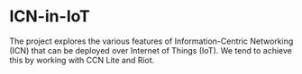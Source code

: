 # ICN-in-IoT
The project explores the various features of Information-Centric Networking (ICN) that can be deployed over Internet of Things (IoT). We tend to achieve this by working with CCN Lite and Riot.

